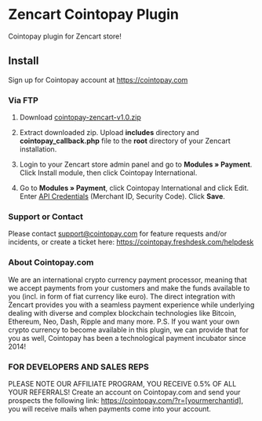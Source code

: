# Zencart Cointopay Plugin

Cointopay plugin for Zencart store!


## Install

Sign up for Cointopay account at <https://cointopay.com>


### Via FTP

1. Download [cointopay-zencart-v1.0.zip](https://github.com/Cointopay/Zencart/releases/download/cointopay-zencart-v1.0.zip/cointopay-zencart-v1.0.zip)

2. Extract downloaded zip. Upload **includes** directory and **cointopay_callback.php** file to the **root** directory of your Zencart installation.

3. Login to your Zencart store admin panel and go to **Modules » Payment**. Click Install module, then click Cointopay International.

4. Go to **Modules » Payment**, click Cointopay International and click Edit. Enter [API Credentials](http://cointopay.com) (Merchant ID, Security Code). Click **Save**.


### Support or Contact
Please contact support@cointopay.com for feature requests and/or incidents, or create a ticket here: https://cointopay.freshdesk.com/helpdesk

### About Cointopay.com
We are an international crypto currency payment processor, meaning that we accept payments from your customers and make the funds available to you (incl. in form of fiat currency like euro). The direct integration with Zencart provides you with a seamless payment experience while underlying dealing with diverse and complex blockchain technologies like Bitcoin, Ethereum, Neo, Dash, Ripple and many more. P.S. If you want your own crypto currency to become available in this plugin, we can provide that for you as well, Cointopay has been a technological payment incubator since 2014!

### FOR DEVELOPERS AND SALES REPS
PLEASE NOTE OUR AFFILIATE PROGRAM, YOU RECEIVE 0.5% OF ALL YOUR REFERRALS!
Create an account on Cointopay.com and send your prospects the following link: https://cointopay.com/?r=[yourmerchantid], you will receive mails when payments come into your account.
